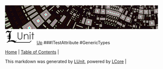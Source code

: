 ![](../Content/LUnit-banner-small.png "")
[<img align="right;" src="../Content/LUnit-logo-small.png">](../../README.md)
[Up](ITestAttribute.md)
###ITestAttribute
#GenericTypes

[Home](../../README.md) | [Table of Contents](../../TableOfContents.md) | 


This markdown was generated by [LUnit](https://github.com/CodeSingularity/LUnit), powered by [LCore](https://github.com/CodeSingularity/LCore) | 

